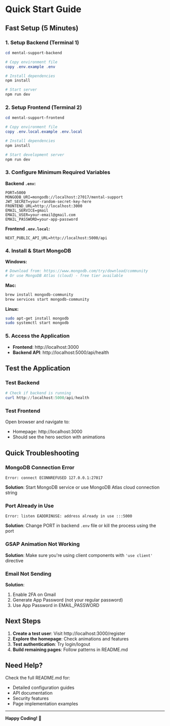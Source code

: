 # Quick Start Guide

## Fast Setup (5 Minutes)

### 1. Setup Backend (Terminal 1)

```powershell
cd mental-support-backend

# Copy environment file
copy .env.example .env

# Install dependencies
npm install

# Start server
npm run dev
```

### 2. Setup Frontend (Terminal 2)

```powershell
cd mental-support-frontend

# Copy environment file
copy .env.local.example .env.local

# Install dependencies  
npm install

# Start development server
npm run dev
```

### 3. Configure Minimum Required Variables

**Backend `.env`:**
```env
PORT=5000
MONGODB_URI=mongodb://localhost:27017/mental-support
JWT_SECRET=your-random-secret-key-here
FRONTEND_URL=http://localhost:3000
EMAIL_SERVICE=gmail
EMAIL_USER=your-email@gmail.com
EMAIL_PASSWORD=your-app-password
```

**Frontend `.env.local`:**
```env
NEXT_PUBLIC_API_URL=http://localhost:5000/api
```

### 4. Install & Start MongoDB

**Windows:**
```powershell
# Download from: https://www.mongodb.com/try/download/community
# Or use MongoDB Atlas (cloud) - free tier available
```

**Mac:**
```bash
brew install mongodb-community
brew services start mongodb-community
```

**Linux:**
```bash
sudo apt-get install mongodb
sudo systemctl start mongodb
```

### 5. Access the Application

- **Frontend**: http://localhost:3000
- **Backend API**: http://localhost:5000/api/health

## Test the Application

### Test Backend
```powershell
# Check if backend is running
curl http://localhost:5000/api/health
```

### Test Frontend
Open browser and navigate to:
- Homepage: http://localhost:3000
- Should see the hero section with animations

## Quick Troubleshooting

### MongoDB Connection Error
```
Error: connect ECONNREFUSED 127.0.0.1:27017
```
**Solution**: Start MongoDB service or use MongoDB Atlas cloud connection string

### Port Already in Use
```
Error: listen EADDRINUSE: address already in use :::5000
```
**Solution**: Change PORT in backend `.env` file or kill the process using the port

### GSAP Animation Not Working
**Solution**: Make sure you're using client components with `'use client'` directive

### Email Not Sending
**Solution**: 
1. Enable 2FA on Gmail
2. Generate App Password (not your regular password)
3. Use App Password in EMAIL_PASSWORD

## Next Steps

1. **Create a test user**: Visit http://localhost:3000/register
2. **Explore the homepage**: Check animations and features
3. **Test authentication**: Try login/logout
4. **Build remaining pages**: Follow patterns in README.md

## Need Help?

Check the full README.md for:
- Detailed configuration guides
- API documentation
- Security features
- Page implementation examples

---

**Happy Coding! 💚**
